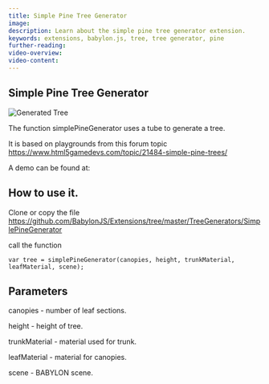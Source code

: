 ```yaml
---
title: Simple Pine Tree Generator
image: 
description: Learn about the simple pine tree generator extension.
keywords: extensions, babylon.js, tree, tree generator, pine
further-reading:
video-overview:
video-content:
---
```


## Simple Pine Tree Generator

![Generated Tree ](/img/extensions/trees/pine1.png)

The function simplePineGenerator uses a tube to generate a tree. 

It is based on playgrounds from  this forum topic https://www.html5gamedevs.com/topic/21484-simple-pine-trees/

A demo can be found at: <Playground id="#LG3GS#106" title="Simple Pine Tree Generator Example" description="Simple example of the simple pine tree generator." image=""/>

## How to use it.

Clone or copy the file https://github.com/BabylonJS/Extensions/tree/master/TreeGenerators/SimplePineGenerator

call the function


```
var tree = simplePineGenerator(canopies, height, trunkMaterial, leafMaterial, scene);
```

## Parameters

canopies - number of leaf sections.

height - height of tree.

trunkMaterial - material used for trunk.

leafMaterial - material for canopies.
 
scene - BABYLON scene.  
